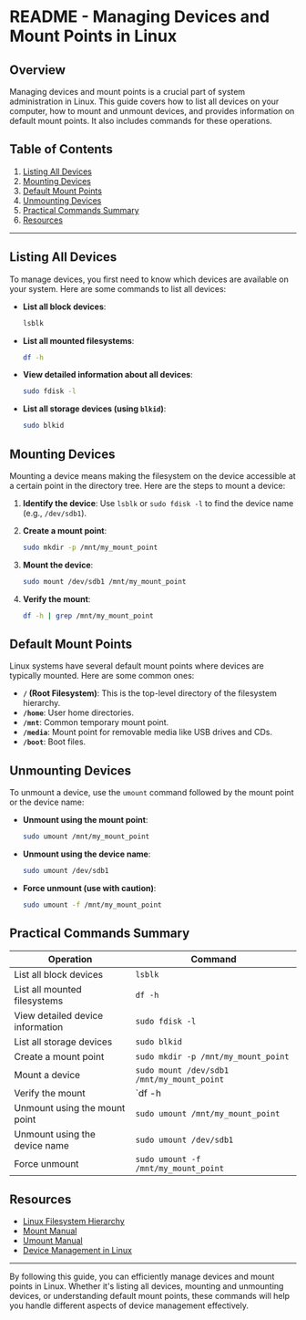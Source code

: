 # README - Managing Devices and Mount Points in Linux

## Overview

Managing devices and mount points is a crucial part of system administration in Linux. This guide covers how to list all devices on your computer, how to mount and unmount devices, and provides information on default mount points. It also includes commands for these operations.

## Table of Contents

1. [Listing All Devices](#listing-all-devices)
2. [Mounting Devices](#mounting-devices)
3. [Default Mount Points](#default-mount-points)
4. [Unmounting Devices](#unmounting-devices)
5. [Practical Commands Summary](#practical-commands-summary)
6. [Resources](#resources)

---

## Listing All Devices

To manage devices, you first need to know which devices are available on your system. Here are some commands to list all devices:

- **List all block devices**:
  ```sh
  lsblk
  ```

- **List all mounted filesystems**:
  ```sh
  df -h
  ```

- **View detailed information about all devices**:
  ```sh
  sudo fdisk -l
  ```

- **List all storage devices (using `blkid`)**:
  ```sh
  sudo blkid
  ```

## Mounting Devices

Mounting a device means making the filesystem on the device accessible at a certain point in the directory tree. Here are the steps to mount a device:

1. **Identify the device**:
   Use `lsblk` or `sudo fdisk -l` to find the device name (e.g., `/dev/sdb1`).

2. **Create a mount point**:
   ```sh
   sudo mkdir -p /mnt/my_mount_point
   ```

3. **Mount the device**:
   ```sh
   sudo mount /dev/sdb1 /mnt/my_mount_point
   ```

4. **Verify the mount**:
   ```sh
   df -h | grep /mnt/my_mount_point
   ```

## Default Mount Points

Linux systems have several default mount points where devices are typically mounted. Here are some common ones:

- **`/` (Root Filesystem)**: This is the top-level directory of the filesystem hierarchy.
- **`/home`**: User home directories.
- **`/mnt`**: Common temporary mount point.
- **`/media`**: Mount point for removable media like USB drives and CDs.
- **`/boot`**: Boot files.

## Unmounting Devices

To unmount a device, use the `umount` command followed by the mount point or the device name:

- **Unmount using the mount point**:
  ```sh
  sudo umount /mnt/my_mount_point
  ```

- **Unmount using the device name**:
  ```sh
  sudo umount /dev/sdb1
  ```

- **Force unmount (use with caution)**:
  ```sh
  sudo umount -f /mnt/my_mount_point
  ```

## Practical Commands Summary

| Operation                            | Command                                      |
|--------------------------------------|----------------------------------------------|
| List all block devices               | `lsblk`                                      |
| List all mounted filesystems         | `df -h`                                      |
| View detailed device information     | `sudo fdisk -l`                              |
| List all storage devices             | `sudo blkid`                                 |
| Create a mount point                 | `sudo mkdir -p /mnt/my_mount_point`          |
| Mount a device                       | `sudo mount /dev/sdb1 /mnt/my_mount_point`   |
| Verify the mount                     | `df -h | grep /mnt/my_mount_point`           |
| Unmount using the mount point        | `sudo umount /mnt/my_mount_point`            |
| Unmount using the device name        | `sudo umount /dev/sdb1`                      |
| Force unmount                        | `sudo umount -f /mnt/my_mount_point`         |

## Resources

- [Linux Filesystem Hierarchy](https://tldp.org/LDP/Linux-Filesystem-Hierarchy/html/)
- [Mount Manual](https://man7.org/linux/man-pages/man8/mount.8.html)
- [Umount Manual](https://man7.org/linux/man-pages/man8/umount.8.html)
- [Device Management in Linux](https://www.kernel.org/doc/html/latest/admin-guide/devices.html)

---

By following this guide, you can efficiently manage devices and mount points in Linux. Whether it's listing all devices, mounting and unmounting devices, or understanding default mount points, these commands will help you handle different aspects of device management effectively.
